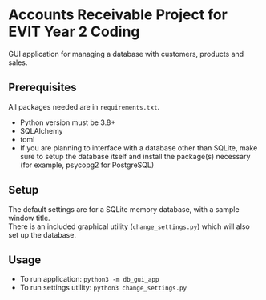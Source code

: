 # Accounts Receivable Project for EVIT Year 2 Coding
GUI application for managing a database with customers, products and sales.

## Prerequisites
All packages needed are in `requirements.txt`.
* Python version must be 3.8+
* SQLAlchemy
* toml
* If you are planning to interface with a database other than SQLite, make sure to setup
  the database itself and install the package(s) necessary (for example, psycopg2 for PostgreSQL)

## Setup
The default settings are for a SQLite memory database, with a sample window title.  
There is an included graphical utility (`change_settings.py`) which will also set up the database.

## Usage
* To run application: `python3 -m db_gui_app`
* To run settings utility: `python3 change_settings.py`
